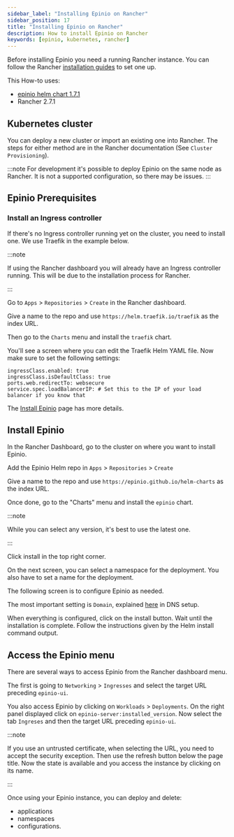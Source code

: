 ```yaml
---
sidebar_label: "Installing Epinio on Rancher"
sidebar_position: 17
title: "Installing Epinio on Rancher"
description: How to install Epinio on Rancher
keywords: [epinio, kubernetes, rancher]
---
```


Before installing Epinio you need a running Rancher instance.
You can follow the Rancher [installation guides](https://rancher.com/docs) to set one up.

This How-to uses:

- [epinio helm chart 1.7.1](https://github.com/epinio/helm-charts/releases/tag/epinio-1.7.1)
- Rancher 2.7.1

## Kubernetes cluster

You can deploy a new cluster or import an existing one into Rancher.
The steps for either method are in the Rancher documentation (See `Cluster Provisioning`).

:::note
For development it's possible to deploy Epinio on the same node as Rancher.
It is not a supported configuration, so there may be issues.
:::

## Epinio Prerequisites

### Install an Ingress controller

If there's no Ingress controller running yet on the cluster, you need to install one.
We use Traefik in the example below.

:::note

If using the Rancher dashboard you will already have an Ingress controller running. This will be due to the installation process for Rancher.

:::

Go to `Apps` > `Repositories` > `Create` in the Rancher dashboard.

Give a name to the repo and use `https://helm.traefik.io/traefik` as the index URL.

Then go to the `Charts` menu and install the `traefik` chart.

You'll see a screen where you can edit the Traefik Helm YAML file.
Now make sure to set the following settings:

```
ingressClass.enabled: true
ingressClass.isDefaultClass: true
ports.web.redirectTo: websecure
service.spec.loadBalancerIP: # Set this to the IP of your load balancer if you know that
```

The [Install Epinio](../../installation/install_epinio.md#ingress-controller) page has more details.

## Install Epinio

In the Rancher Dashboard, go to the cluster on where you want to install Epinio.

Add the Epinio Helm repo in `Apps` > `Repositories` > `Create`

Give a name to the repo and use `https://epinio.github.io/helm-charts` as the index URL.

Once done, go to the "Charts" menu and install the `epinio` chart.

:::note

While you can select any version, it's best to use the latest one.

:::

Click install in the top right corner.

On the next screen, you can select a namespace for the deployment.
You also have to set a name for the deployment.

The following screen is to configure Epinio as needed.

The most important setting is `Domain`, explained [here](../../installation/dns_setup.md) in DNS setup.

When everything is configured, click on the install button.
Wait until the installation is complete.
Follow the instructions given by the Helm install command output.

## Access the Epinio menu

There are several ways to access Epinio from the Rancher dashboard menu.

The first is going to `Networking` > `Ingresses` and select the target URL preceding `epinio-ui`.

You also access Epinio by clicking on `Workloads` > `Deployments`.
On the right panel displayed click on `epinio-server:installed_version`.
Now select the tab `Ingreses` and then the target URL preceding `epinio-ui`.

:::note

If you use an untrusted certificate, when selecting the URL, you need to accept the security exception.
Then use the refresh button below the page title.
Now the state is available and you access the instance by clicking on its name.

:::

Once using your Epinio instance, you can deploy and delete:
- applications
- namespaces
- configurations.

